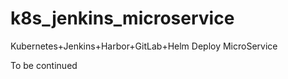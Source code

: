 # k8s_jenkins_microservice
Kubernetes+Jenkins+Harbor+GitLab+Helm Deploy MicroService

To be continued
